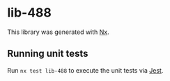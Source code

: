 # lib-488

This library was generated with [Nx](https://nx.dev).

## Running unit tests

Run `nx test lib-488` to execute the unit tests via [Jest](https://jestjs.io).
